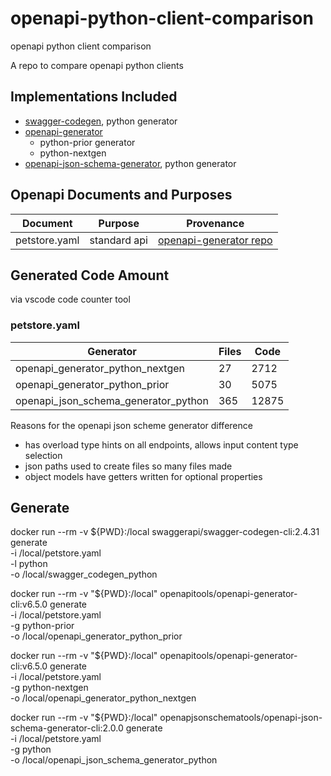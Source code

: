 # openapi-python-client-comparison
openapi python client comparison

A repo to compare openapi python clients

## Implementations Included
- [swagger-codegen](https://github.com/swagger-api/swagger-codegen), python generator
- [openapi-generator](https://github.com/OpenAPITools/openapi-generator)
  - python-prior generator
  - python-nextgen
- [openapi-json-schema-generator](https://github.com/openapi-json-schema-tools/openapi-json-schema-generator), python generator

## Openapi Documents and Purposes

| Document | Purpose | Provenance |
| -------- | ------- | ---------- |
| petstore.yaml | standard api | [openapi-generator repo](https://github.com/OpenAPITools/openapi-generator/blob/917892db7d1dc5a459bdf6d499a491367fc97751/modules/openapi-generator/src/test/resources/3_0/petstore.yaml)

## Generated Code Amount
via vscode code counter tool

### petstore.yaml

| Generator | Files | Code |
| -------- | ----- | ---- |
| openapi_generator_python_nextgen | 27 | 2712 |
| openapi_generator_python_prior | 30 | 5075 |
| openapi_json_schema_generator_python | 365 | 12875

Reasons for the openapi json scheme generator difference
- has overload type hints on all endpoints, allows input content type selection
- json paths used to create files so many files made
- object models have getters written for optional properties

## Generate

docker run --rm -v ${PWD}:/local swaggerapi/swagger-codegen-cli:2.4.31 generate \
    -i /local/petstore.yaml \
    -l python \
    -o /local/swagger_codegen_python

docker run --rm -v "${PWD}:/local" openapitools/openapi-generator-cli:v6.5.0 generate \
    -i /local/petstore.yaml \
    -g python-prior \
    -o /local/openapi_generator_python_prior

docker run --rm -v "${PWD}:/local" openapitools/openapi-generator-cli:v6.5.0 generate \
    -i /local/petstore.yaml \
    -g python-nextgen \
    -o /local/openapi_generator_python_nextgen

docker run --rm -v "${PWD}:/local" openapjsonschematools/openapi-json-schema-generator-cli:2.0.0 generate \
    -i /local/petstore.yaml \
    -g python \
    -o /local/openapi_json_schema_generator_python